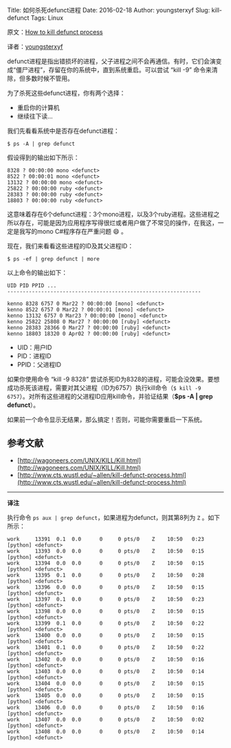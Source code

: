 Title: 如何杀死defunct进程
Date: 2016-02-18
Author: youngsterxyf
Slug: kill-defunct
Tags: Linux

原文：[How to kill defunct process](https://kenno.wordpress.com/2007/04/04/how-to-kill-defunct-process/)

译者：[youngsterxyf](https://github.com/youngsterxyf)

defunct进程是指出错损坏的进程，父子进程之间不会再通信。有时，它们会演变成“僵尸进程”，存留在你的系统中，直到系统重启。可以尝试 “kill -9” 命令来清除，但多数时候不管用。

为了杀死这些defunct进程，你有两个选择：

- 重启你的计算机
- 继续往下读...

我们先看看系统中是否存在defunct进程：

```
$ ps -A | grep defunct
```

假设得到的输出如下所示：

```
8328 ? 00:00:00 mono <defunct>
8522 ? 00:00:01 mono <defunct>
13132 ? 00:00:00 mono <defunct>
25822 ? 00:00:00 ruby <defunct>
28383 ? 00:00:00 ruby <defunct>
18803 ? 00:00:00 ruby <defunct>
```

这意味着存在6个defunct进程：3个mono进程，以及3个ruby进程。这些进程之所以存在，可能是因为应用程序写得很烂或者用户做了不常见的操作，在我这，一定是我写的mono C#程序存在严重问题 :smile: 。

现在，我们来看看这些进程的ID及其父进程ID：

```
$ ps -ef | grep defunct | more
```

以上命令的输出如下：

```
UID PID PPID ...
---------------------------------------------------------------

kenno 8328 6757 0 Mar22 ? 00:00:00 [mono] <defunct>
kenno 8522 6757 0 Mar22 ? 00:00:01 [mono] <defunct>
kenno 13132 6757 0 Mar23 ? 00:00:00 [mono] <defunct>
kenno 25822 25808 0 Mar27 ? 00:00:00 [ruby] <defunct>
kenno 28383 28366 0 Mar27 ? 00:00:00 [ruby] <defunct>
kenno 18803 18320 0 Apr02 ? 00:00:00 [ruby] <defunct>
```

- UID：用户ID
- PID：进程ID
- PPID：父进程ID

如果你使用命令 “kill -9 8328” 尝试杀死ID为8328的进程，可能会没效果。要想成功杀死该进程，需要对其父进程（ID为6757）执行kill命令（`$ kill -9 6757`）。对所有这些进程的父进程ID应用kill命令，并验证结果（**$ps -A | grep defunct**）。

如果前一个命令显示无结果，那么搞定！否则，可能你需要重启一下系统。

## 参考文献

- [http://wagoneers.com/UNIX/KILL/Kill.html](http://wagoneers.com/UNIX/KILL/Kill.html)
- [http://www.cts.wustl.edu/~allen/kill-defunct-process.html](http://www.cts.wustl.edu/~allen/kill-defunct-process.html)

------

**译注**

执行命令 `ps aux | grep defunct`，如果进程为defunct，则其第8列为 `Z` 。如下所示：

```
work     13391  0.1  0.0      0     0 pts/0    Z    10:50   0:23 [python] <defunct>
work     13393  0.0  0.0      0     0 pts/0    Z    10:50   0:15 [python] <defunct>
work     13394  0.0  0.0      0     0 pts/0    Z    10:50   0:15 [python] <defunct>
work     13395  0.1  0.0      0     0 pts/0    Z    10:50   0:28 [python] <defunct>
work     13396  0.0  0.0      0     0 pts/0    Z    10:50   0:15 [python] <defunct>
work     13397  0.1  0.0      0     0 pts/0    Z    10:50   0:23 [python] <defunct>
work     13398  0.0  0.0      0     0 pts/0    Z    10:50   0:15 [python] <defunct>
work     13399  0.1  0.0      0     0 pts/0    Z    10:50   0:22 [python] <defunct>
work     13400  0.0  0.0      0     0 pts/0    Z    10:50   0:15 [python] <defunct>
work     13401  0.1  0.0      0     0 pts/0    Z    10:50   0:22 [python] <defunct>
work     13402  0.0  0.0      0     0 pts/0    Z    10:50   0:16 [python] <defunct>
work     13403  0.0  0.0      0     0 pts/0    Z    10:50   0:14 [python] <defunct>
work     13404  0.0  0.0      0     0 pts/0    Z    10:50   0:15 [python] <defunct>
work     13405  0.0  0.0      0     0 pts/0    Z    10:50   0:15 [python] <defunct>
work     13406  0.0  0.0      0     0 pts/0    Z    10:50   0:16 [python] <defunct>
work     13407  0.0  0.0      0     0 pts/0    Z    10:50   0:02 [python] <defunct>
work     13408  0.0  0.0      0     0 pts/0    Z    10:50   0:14 [python] <defunct>
```



